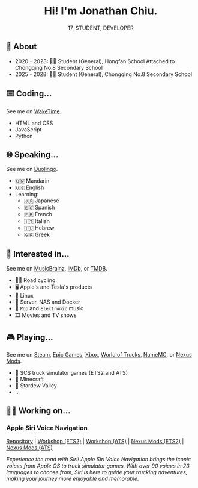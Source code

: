 <h1 align=center>Hi! I'm Jonathan Chiu.</h1>

<p align=center>17, STUDENT, DEVELOPER</p>

## 🦄 About

- 2020 - 2023: 👨‍🎓 Student (General), Hongfan School Attached to Chongqing No.8 Secondary School
- 2025 - 2028: 👨‍🎓 Student (General), Chongqing No.8 Secondary School

## ⌨️ Coding...

See me on [WakeTime](https://wakatime.com/@jonathanchiu).

- HTML and CSS
- JavaScript
- Python

## 🌐 Speaking...

See me on [Duolingo](https://www.duolingo.com/profile/jonathanchiu98).

- 🇨🇳 Mandarin
- 🇺🇸 English
- Learning:
    - 🇯🇵 Japanese
    - 🇪🇸 Spanish
    - 🇫🇷 French
    - 🇮🇹 Italian
    - 🇮🇱 Hebrew
    - 🇬🇷 Greek

## 💪 Interested in...

See me on [MusicBrainz](https://musicbrainz.org/user/JonathanChiu), [IMDb](https://www.imdb.com/user/ur179299327), or [TMDB](https://www.themoviedb.org/u/quinn0823).

- 🚴‍♂️ Road cycling
- 🖥️ Apple's and Tesla's products
- 🐧 Linux
- 🐳 Server, NAS and Docker
- 🎵 `Pop` and `Electronic` music
- 🎞️ Movies and TV shows

## 🎮 Playing...

See me on [Steam](https://steamcommunity.com/id/quinn0823), [Epic Games](https://store.epicgames.com/u/109b66d638bd4aaeb32574a33cd3d87b), [Xbox](https://www.xbox.com/play/user/Quinn110823), [World of Trucks](https://www.worldoftrucks.com/en/profile/9217093), [NameMC](https://namemc.com/profile/JonathanChiu.1), or [Nexus Mods](https://next.nexusmods.com/profile/JonathanChiu).

- 🚛 SCS truck simulator games (ETS2 and ATS)
- 👾 Minecraft
- 🐤 Stardew Valley
- ...

## 👨‍💻 Working on...

### Apple Siri Voice Navigation

[Repository](https://github.com/quinn0823/apple-siri-voice-navigation) | [Workshop (ETS2)](https://steamcommunity.com/sharedfiles/filedetails/?id=3404021712) | [Workshop (ATS)](https://steamcommunity.com/sharedfiles/filedetails/?id=3404022298) | [Nexus Mods (ETS2)](https://www.nexusmods.com/eurotrucksimulator2/mods/173) | [Nexus Mods (ATS)](https://www.nexusmods.com/americantrucksimulator/mods/77)

*Experience the road with Siri! Apple Siri Voice Navigation brings the iconic voices from Apple OS to truck simulator games. With over 90 voices in 23 languages to choose from, Siri is here to guide your trucking adventures, making your journey more enjoyable and memorable.*
